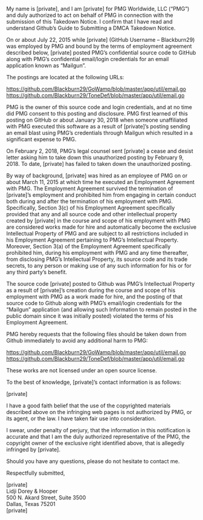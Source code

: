 My name is [private], and I am [private] for PMG Worldwide, LLC (“PMG”) and duly authorized to act on behalf of PMG in connection with the submission of this Takedown Notice. I confirm that I have read and understand Github’s Guide to Submitting a DMCA Takedown Notice.

On or about July 22, 2015 while [private] (GitHub Username – Blackburn29) was employed by PMG and bound by the terms of employment agreement described below, [private] posted PMG’s confidential source code to GitHub along with PMG’s confidential email/login credentials for an email application known as “Mailgun”.

The postings are located at the following URLs:

https://github.com/Blackburn29/GoWamp/blob/master/app/util/email.go  
https://github.com/Blackburn29/ToneDef/blob/master/app/util/email.go

PMG is the owner of this source code and login credentials, and at no time did PMG consent to this posting and disclosure. PMG first learned of this posting on GitHub or about January 30, 2018 when someone unaffiliated with PMG executed this software as a result of [private]’s posting sending an email blast using PMG’s credentials through Mailgun which resulted in a significant expense to PMG.

On February 2, 2018, PMG’s legal counsel sent [private] a cease and desist letter asking him to take down this unauthorized posting by February 9, 2018. To date, [private] has failed to taken down the unauthorized posting.

By way of background, [private] was hired as an employee of PMG on or about March 11, 2015 at which time he executed an Employment Agreement with PMG. The Employment Agreement survived the termination of [private]’s employment and prohibited him from engaging in certain conduct both during and after the termination of his employment with PMG. Specifically, Section 3(c) of his Employment Agreement specifically provided that any and all source code and other intellectual property created by [private] in the course and scope of his employment with PMG are considered works made for hire and automatically become the exclusive Intellectual Property of PMG and are subject to all restrictions included in his Employment Agreement pertaining to PMG’s Intellectual Property. Moreover, Section 3(a) of the Employment Agreement specifically prohibited him, during his employment with PMG and any time thereafter, from disclosing PMG’s Intellectual Property, its source code and its trade secrets, to any person or making use of any such information for his or for any third party’s benefit.

The source code [private] posted to Github was PMG’s Intellectual Property as a result of [private]’s creation during the course and scope of his employment with PMG as a work made for hire, and the posting of that source code to Github along with PMG’s email/login credentials for the “Mailgun” application (and allowing such Information to remain posted in the public domain since it was initially posted) violated the terms of his Employment Agreement.

PMG hereby requests that the following files should be taken down from Github immediately to avoid any additional harm to PMG:

https://github.com/Blackburn29/GoWamp/blob/master/app/util/email.go  
https://github.com/Blackburn29/ToneDef/blob/master/app/util/email.go

These works are not licensed under an open source license.

To the best of knowledge, [private]’s contact information is as follows:

[private]

I have a good faith belief that the use of the copyrighted materials described above on the infringing web pages is not authorized by PMG, or its agent, or the law. I have taken fair use into consideration.

I swear, under penalty of perjury, that the information in this notification is accurate and that I am the duly authorized representative of the PMG, the copyright owner of the exclusive right identified above, that is allegedly infringed by [private].

Should you have any questions, please do not hesitate to contact me.

Respectfully submitted,

[private]  
Lidji Dorey & Hooper  
500 N. Akard Street, Suite 3500  
Dallas, Texas 75201  
[private]
